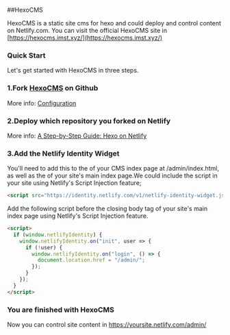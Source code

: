 ##HexoCMS

HexoCMS is a static site cms for hexo and could deploy and control content on Netlify.com. You can visit the official HexoCMS site in [https://hexocms.imst.xyz/](https://hexocms.imst.xyz/)

### Quick Start

Let's get started with HexoCMS in three steps.

### 1.Fork [HexoCMS](https://github.com/DemoMacro/HexoCMS) on Github

More info: [Configuration](https://hexo.io/docs/configuration.html)

### 2.Deploy which repository you forked on Netlify

More info: [A Step-by-Step Guide: Hexo on Netlify](https://www.netlify.com/blog/2015/10/26/a-step-by-step-guide-hexo-on-netlify/)

### 3.Add the Netlify Identity Widget

You'll need to add this to the <head> of your CMS index page at /admin/index.html, as well as the <head> of your site's main index page.We could include the script in your site using Netlify's Script Injection feature;

```html
<script src="https://identity.netlify.com/v1/netlify-identity-widget.js"></script>
```
 Add the following script before the closing body tag of your site's main index page using Netlify's Script Injection feature.

```html
<script>
  if (window.netlifyIdentity) {
    window.netlifyIdentity.on("init", user => {
      if (!user) {
        window.netlifyIdentity.on("login", () => {
          document.location.href = "/admin/";
        });
      }
    });
  }
</script>
```

### You are finished with HexoCMS

Now you can control site content in https://yoursite.netlify.com/admin/